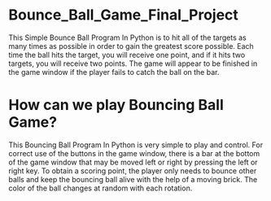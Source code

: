# Bounce_Ball_Game_Final_Project
  This Simple Bounce Ball Program In Python is to hit all of the targets as many times as possible in order to gain the greatest score possible. Each time the ball hits the target, you will receive one point, and if it hits two targets, you will receive two points. The game will appear to be finished in the game window if the player fails to catch the ball on the bar.

# How can we play Bouncing Ball Game?

  This Bouncing Ball Program In Python is very simple to play and control. For correct use of the buttons in the game window, there is a bar at the bottom of the game window that may be moved left or right by pressing the left or right key. To obtain a scoring point, the player only needs to bounce other balls and keep the bouncing ball alive with the help of a moving brick. The color of the ball changes at random with each rotation. 
